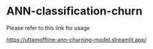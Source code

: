 # ANN-classification-churn

Please refer to this link for usage

https://uttamoffline-ann-churning-model.streamlit.app/
